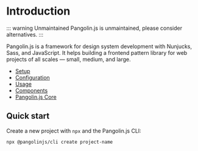 # Introduction

::: warning Unmaintained
Pangolin.js is unmaintained, please consider alternatives.
:::

Pangolin.js is a framework for design system development with Nunjucks, Sass, and JavaScript. It helps building a frontend pattern library for web projects of all scales — small, medium, and large.

* [Setup](setup)
* [Configuration](configuration)
* [Usage](usage)
* [Components](components)
* [Pangolin.js Core](pangolin-core)

## Quick start

Create a new project with `npx` and the Pangolin.js CLI:

```bash
npx @pangolinjs/cli create project-name
```
